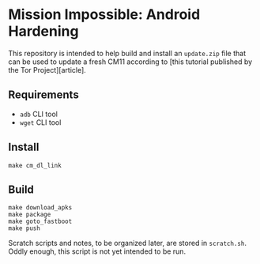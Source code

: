 # Mission Impossible: Android Hardening

This repository is intended to help build and install an `update.zip`
file that can be used to update a fresh CM11 according to [this tutorial
published by the Tor Project][article].

## Requirements

- `adb` CLI tool
- `wget` CLI tool

## Install

    make cm_dl_link

## Build

    make download_apks
    make package
    make goto_fastboot
    make push

Scratch scripts and notes, to be organized later, are stored in
`scratch.sh`. Oddly enough, this script is not yet intended to be run.


<!-- Links -->
   [tutorial]: https://trac.torproject.org/projects/tor/wiki/doc/HardeningAndroid#BasebandRemoval
